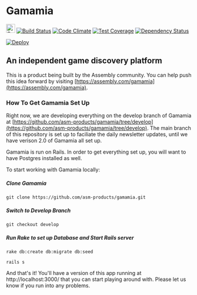 # Gamamia

<a href="https://assembly.com/gamamia/bounties?utm_campaign=assemblage&utm_source=gamamia&utm_medium=repo_badge"><img src="http://badger.asm.co/gamamia/badges/tasks.svg" height="24px" alt="Open Tasks" /></a>
[![Build Status](https://travis-ci.org/asm-products/gamamia.svg)](https://travis-ci.org/asm-products/gamamia)
[![Code Climate](https://codeclimate.com/github/asm-products/gamamia/badges/gpa.svg)](https://codeclimate.com/github/asm-products/gamamia)
[![Test Coverage](https://codeclimate.com/github/asm-products/gamamia/badges/coverage.svg)](https://codeclimate.com/github/asm-products/gamamia)
[![Dependency Status](https://gemnasium.com/asm-products/gamamia.svg)](https://gemnasium.com/asm-products/gamamia)

[![Deploy](https://www.herokucdn.com/deploy/button.png)](https://heroku.com/deploy?template=https://github.com/asm-products/gamamia)

## An independent game discovery platform

This is a product being built by the Assembly community. You can help push this idea forward by visiting [https://assembly.com/gamamia](https://assembly.com/gamamia).

### How To Get Gamamia Set Up

Right now, we are developing everything on the develop branch of Gamamia at [https://github.com/asm-products/gamamia/tree/develop](https://github.com/asm-products/gamamia/tree/develop). The main branch of this repository is set up to faciliate the daily newsletter updates, until we have verison 2.0 of Gamamia all set up.

Gamamia is run on Rails. In order to get everything set up, you will want to have Postgres installed as well.

To start working with Gamamia locally:

##### Clone Gamamia
`git clone https://github.com/asm-products/gamamia.git`

##### Switch to Develop Branch
`git checkout develop`

##### Run Rake to set up Database and Start Rails server
`rake db:create db:migrate db:seed`

`rails s`

And that's it! You'll have a version of this app running at http://localhost:3000/ that you can start playing around with. Please let us know if you run into any problems.